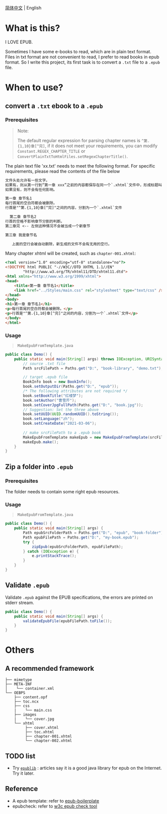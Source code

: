 [简体中文](./README.cn.md) | English

# What is this?

I LOVE EPUB.

Sometimes I have some e-books to read, which are in plain text format. Files in txt format are not convenient to read, I prefer to read books in epub format. So I write this project, its first task is to convert a `.txt` file to a `.epub` file.

# When to use?

## convert a `.txt` ebook to a `.epub`

### Prerequisites
> Note:
> 
> The default regular expression for parsing chapter names is `^第.{1,10}章[^完]`, if it does not meet your requirements, you can modify `Constant.REGEX_CHAPTER_TITLE` or `ConvertPlainTxtToHtmlFiles.setRegexChapterTitle()`.

The plain text file 'xx.txt' needs to meet the following format. For specific requirements, please read the contents of the file below
```txt
文件头处允许有一些文字。
如果有，则从第一行到“第一章 xxx”之前的内容都保存在同一个`.xhtml`文件中，形成标题叫“引言”的章节。
如果没有，则不会有任何影响。

第一章 章节名1
每行首尾的空白符都会被删除。
行首是"^第.{1,10}章[^完]"之间的内容，分割为一个`.xhtml`文件

  第二章 章节名2
行首的空格不影响章节分割的判断。
第二章完 <-- 左侧这种情况不会被当成一个新章节

第三章 我是章节名

   上面的空行会被自动删除，新生成的文件不会有无用的空行。   
```

Many chapter xhtml will be created, such as `chapter-001.xhtml`:
```html
<?xml version="1.0" encoding="utf-8" standalone="no"?>
<!DOCTYPE html PUBLIC "-//W3C//DTD XHTML 1.1//EN"
        "http://www.w3.org/TR/xhtml11/DTD/xhtml11.dtd">
<html xmlns="http://www.w3.org/1999/xhtml">
<head>
    <title>第一章 章节名1</title>
    <link href="../Styles/main.css" rel="stylesheet" type="text/css" />
</head>
<body>
<h1>第一章 章节名1</h1>
<p>每行首尾的空白符都会被删除。</p>
<p>行首是"^第.{1,10}章[^完]"之间的内容，分割为一个`.xhtml`文件</p>
</body>
</html>
```

### Usage
> `MakeEpubFromTemplate.java`

```java
public class Demo() {
    public static void main(String[] args) throws IOException, URISyntaxException {
        // source .txt file
        Path srcFilePath = Paths.get("D:", "book-library", "demo.txt");

        // target .epub file 
        BookInfo book = new BookInfo();
        book.setOutputDir(Paths.get("D:", "epub"));
        /* The following attributes are not required */
        book.setBookTitle("红楼梦");
        book.setAuthor("曹雪芹");
        book.setCoverJpgFullPath(Paths.get("D:", "book.jpg"));
        // Suggestion: Set the three above
        book.setUUID(UUID.randomUUID().toString());
        book.setLanguage("zh");
        book.setCreateDate("2021-03-06");
        
        // make srcFilePath to a .epub book
        MakeEpubFromTemplate makeEpub = new MakeEpubFromTemplate(srcFilePath, book);
        makeEpub.make();
    }
}
```

## Zip a folder into `.epub`

### Prerequisites
The folder needs to contain some right epub resources.

### Usage
> `MakeEpubFromTemplate.java`

```java
public class Demo() {
    public static void main(String[] args) {
        Path epubSrcFolderPath = Paths.get("D:", "epub", "book-folder");
        Path epubFilePath = Paths.get("D:", "my-book.epub");
        try {
            zipEpub(epubSrcFolderPath, epubFilePath);
        } catch (IOException e) {
            e.printStackTrace();
        }
    }
}
```

## Validate `.epub`
Validate `.epub` against the EPUB specifications, the errors are printed on stderr stream.
```java
public class Demo() {
    public static void main(String[] args) {
        validateEpubFile(epubFilePath.toFile());
    }
}
```

# Others
## A recommended framework
```
├── mimetype
├── META-INF
│    └── container.xml 
└── OEBPS 
    ├── content.opf
    ├── toc.ncx
    ├── css
    |    └── main.css
    ├── images
    |    └── cover.jpg
    └── xhtml
         ├── cover.xhtml
         ├── toc.xhtml
         ├── chapter-001.xhtml
         └── chapter-002.xhtml
```

## TODO list
+ Try [`epublib`](https://github.com/psiegman/epublib) : articles say it is a good java library for epub on the Internet. Try it later.

## Reference
+ A epub template: refer to [epub-boilerplate](https://github.com/javierarce/epub-boilerplate.git)
+ epubcheck: refer to [w3c epub check tool](https://github.com/w3c/epubcheck)
